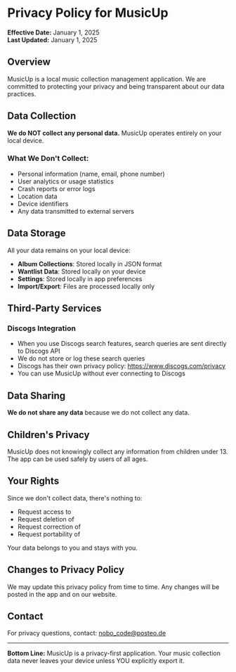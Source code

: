 # Privacy Policy for MusicUp

**Effective Date:** January 1, 2025  
**Last Updated:** January 1, 2025

## Overview

MusicUp is a local music collection management application. We are committed to protecting your privacy and being transparent about our data practices.

## Data Collection

**We do NOT collect any personal data.** MusicUp operates entirely on your local device.

### What We Don't Collect:
- Personal information (name, email, phone number)
- User analytics or usage statistics  
- Crash reports or error logs
- Location data
- Device identifiers
- Any data transmitted to external servers

## Data Storage

All your data remains on your local device:
- **Album Collections**: Stored locally in JSON format
- **Wantlist Data**: Stored locally on your device
- **Settings**: Stored locally in app preferences
- **Import/Export**: Files are processed locally only

## Third-Party Services

### Discogs Integration
- When you use Discogs search features, search queries are sent directly to Discogs API
- We do not store or log these search queries
- Discogs has their own privacy policy: https://www.discogs.com/privacy
- You can use MusicUp without ever connecting to Discogs

## Data Sharing

**We do not share any data** because we do not collect any data.

## Children's Privacy

MusicUp does not knowingly collect any information from children under 13. The app can be used safely by users of all ages.

## Your Rights

Since we don't collect data, there's nothing to:
- Request access to
- Request deletion of
- Request correction of
- Request portability of

Your data belongs to you and stays with you.

## Changes to Privacy Policy

We may update this privacy policy from time to time. Any changes will be posted in the app and on our website.

## Contact

For privacy questions, contact: nobo_code@posteo.de

---

**Bottom Line:** MusicUp is a privacy-first application. Your music collection data never leaves your device unless YOU explicitly export it.
